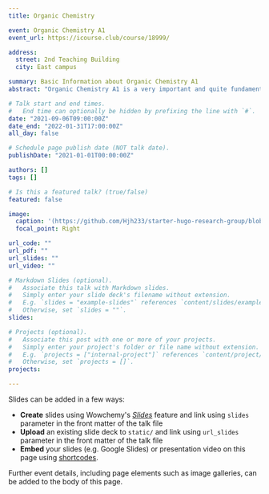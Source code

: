 ```yaml
---
title: Organic Chemistry

event: Organic Chemistry A1
event_url: https://icourse.club/course/18999/

address:
  street: 2nd Teaching Building
  city: East campus

summary: Basic Information about Organic Chemistry A1
abstract: "Organic Chemistry A1 is a very important and quite fundamental course for students majoring in chemistry. Prof. Huang is one of the lecturer and you can find most of the notes and slides of the course here. We will update the materials every week."

# Talk start and end times.
#   End time can optionally be hidden by prefixing the line with `#`.
date: "2021-09-06T09:00:00Z"
date_end: "2022-01-31T17:00:00Z"
all_day: false

# Schedule page publish date (NOT talk date).
publishDate: "2021-01-01T00:00:00Z"

authors: []
tags: []

# Is this a featured talk? (true/false)
featured: false

image:
  caption: '(https://github.com/Hjh233/starter-hugo-research-group/blob/main/content/event/example/featured.jpg)'
  focal_point: Right

url_code: ""
url_pdf: ""
url_slides: ""
url_video: ""

# Markdown Slides (optional).
#   Associate this talk with Markdown slides.
#   Simply enter your slide deck's filename without extension.
#   E.g. `slides = "example-slides"` references `content/slides/example-slides.md`.
#   Otherwise, set `slides = ""`.
slides:

# Projects (optional).
#   Associate this post with one or more of your projects.
#   Simply enter your project's folder or file name without extension.
#   E.g. `projects = ["internal-project"]` references `content/project/deep-learning/index.md`.
#   Otherwise, set `projects = []`.
projects:

---
```


Slides can be added in a few ways:

- **Create** slides using Wowchemy's [*Slides*](https://wowchemy.com/docs/managing-content/#create-slides) feature and link using `slides` parameter in the front matter of the talk file
- **Upload** an existing slide deck to `static/` and link using `url_slides` parameter in the front matter of the talk file
- **Embed** your slides (e.g. Google Slides) or presentation video on this page using [shortcodes](https://wowchemy.com/docs/writing-markdown-latex/).

Further event details, including page elements such as image galleries, can be added to the body of this page.

